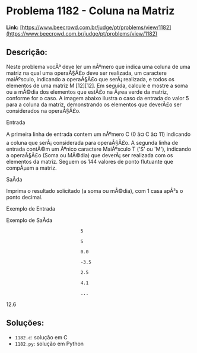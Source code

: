 # Problema 1182 - Coluna na Matriz

**Link:** [https://www.beecrowd.com.br/judge/pt/problems/view/1182](https://www.beecrowd.com.br/judge/pt/problems/view/1182)

## Descrição:
Neste problema vocÃª deve ler um nÃºmero que indica uma coluna de uma matriz na qual uma operaÃ§Ã£o deve ser realizada, um caractere maiÃºsculo, indicando a operaÃ§Ã£o que serÃ¡ realizada, e todos os elementos de uma matriz 
M
[12][12]. Em seguida, calcule e mostre a soma ou a mÃ©dia dos elementos que estÃ£o na Ã¡rea verde da matriz, conforme for o caso. A imagem abaixo ilustra o caso da entrada do valor 5 para a coluna da matriz, demonstrando os elementos que deverÃ£o ser considerados na operaÃ§Ã£o.












Entrada




A primeira linha de entrada contem um nÃºmero 
C
 (0 â¤ 
C
 â¤ 11) indicando a coluna que serÃ¡ considerada para operaÃ§Ã£o. A segunda linha de entrada contÃ©m um Ãºnico caractere MaiÃºsculo 
T
 ('S' ou 'M'), indicando a operaÃ§Ã£o (Soma ou MÃ©dia) que deverÃ¡ ser realizada com os elementos da matriz. Seguem os 144 valores de ponto flutuante que compÃµem a matriz.




SaÃ­da




Imprima o resultado solicitado (a soma ou mÃ©dia), com 1 casa apÃ³s o ponto decimal.












Exemplo de Entrada


Exemplo de SaÃ­da













                                5

                                S

                                0.0

                                -3.5

                                2.5

                                4.1

                                ...
                            






12.6

## Soluções:
- `1182.c`: solução em C
- `1182.py`: solução em Python
